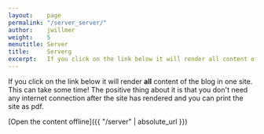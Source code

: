 ```yaml
---
layout:    page
permalink: "/server_server/"
author:    jwillmer
weight:    5
menutitle: Server
title:     Serverg
excerpt:   If you click on the link below it will render all content of the blog in one site. This can take some time!
---
```



If you click on the link below it will render **all** content of the blog in one site. This can take some time! The positive thing about it is that you don't need any internet connection after the site has rendered and you can print the site as pdf.

[Open the content offline]({{ "/server" | absolute_url }})
